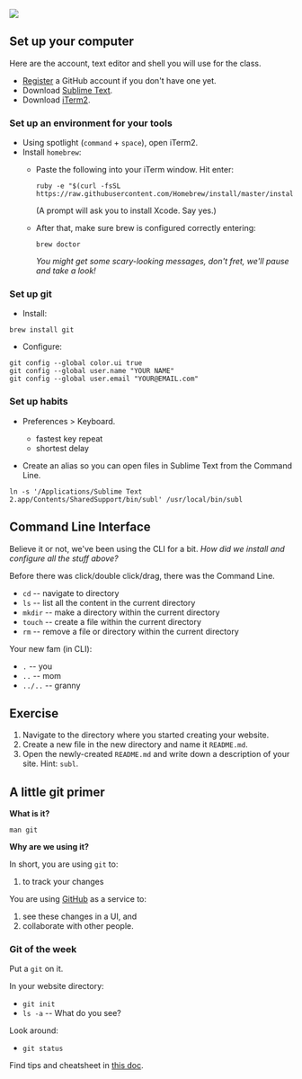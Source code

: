 ![](https://media.giphy.com/media/JVtnyRL6XsI00/giphy.gif)

## Set up your computer

Here are the account, text editor and shell you will use for the class.

- [Register](https://github.com/) a GitHub account if you don't have one yet.
- Download [Sublime Text](http://www.sublimetext.com/).
- Download [iTerm2](http://iterm2.com/).

### Set up an environment for your tools

- Using spotlight (`command` + `space`), open iTerm2. 
- Install `homebrew`:
    - Paste the following into your iTerm window. Hit enter:

      ```
      ruby -e "$(curl -fsSL https://raw.githubusercontent.com/Homebrew/install/master/install)"
      ```

      (A prompt will ask you to install Xcode. Say yes.)

    - After that, make sure brew is configured correctly entering:

      ```
      brew doctor
      ```  

      _You might get some scary-looking messages, don't fret, we'll pause and take a look!_

### Set up git

- Install:

```  
brew install git
```

- Configure:

```
git config --global color.ui true
git config --global user.name "YOUR NAME"
git config --global user.email "YOUR@EMAIL.com"
```

### Set up habits

- Preferences > Keyboard.
  - fastest key repeat
  - shortest delay

- Create an alias so you can open files in Sublime Text from the Command Line.

```
ln -s '/Applications/Sublime Text 2.app/Contents/SharedSupport/bin/subl' /usr/local/bin/subl
```

## Command Line Interface

Believe it or not, we've been using the CLI for a bit. _How did we install and configure all the stuff above?_

Before there was click/double click/drag, there was the Command Line.

- `cd` -- navigate to directory
- `ls` -- list all the content in the current directory
- `mkdir` -- make a directory within the current directory
- `touch` -- create a file within the current directory
- `rm` -- remove a file or directory within the current directory

Your new fam (in CLI):

- `.` -- you
- `..` -- mom
- `../..` -- granny

## Exercise

1. Navigate to the directory where you started creating your website.
2. Create a new file in the new directory and name it `README.md`.
3. Open the newly-created `README.md` and write down a description of your site. Hint: `subl`.

## A little git primer

**What is it?**

`man git`

**Why are we using it?**

In short, you are using `git` to:

1. to track your changes

You are using [GitHub](https://github.com) as a service to:

1. see these changes in a UI, and 
2. collaborate with other people.

### Git of the week

Put a `git` on it.

In your website directory:

- `git init`
- `ls -a` -- What do you see?

Look around:

- `git status`

Find tips and cheatsheet in [this doc](https://github.com/jueyang/know-your-tools/blob/master/0a-setup.md).
